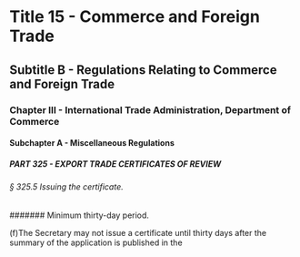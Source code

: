
# Title 15 - Commerce and Foreign Trade
## Subtitle B - Regulations Relating to Commerce and Foreign Trade
### Chapter III - International Trade Administration, Department of Commerce
#### Subchapter A - Miscellaneous Regulations
##### PART 325 - EXPORT TRADE CERTIFICATES OF REVIEW
###### § 325.5 Issuing the certificate.
####### Minimum thirty-day period.

(f)The Secretary may not issue a certificate until thirty days after the summary of the application is published in the
